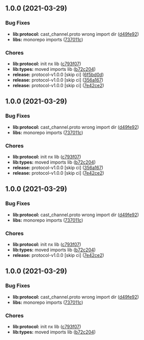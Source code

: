 ## 1.0.0 (2021-03-29)


### Bug Fixes

* **lib:protocol:** cast_channel.proto wrong import dir ([d49fe92](https://github.com/cast-web/cast-web-nx/commit/d49fe926b4fcf6ac27c54d88e040c0ac51fa91df))
* **libs:** monorepo imports ([737011c](https://github.com/cast-web/cast-web-nx/commit/737011c6d2a32df4bfef61dacd2970802134a18f))


### Chores

* **lib:protocol:** init nx lib ([c793f07](https://github.com/cast-web/cast-web-nx/commit/c793f0777f3e00734bce681ede2c5a1a99553b2b))
* **lib:types:** moved imports lib ([b72c204](https://github.com/cast-web/cast-web-nx/commit/b72c204e37269548b2b4aeb730a5318d59cb59f4))
* **release:** protocol-v1.0.0 [skip ci] ([6f5bd0d](https://github.com/cast-web/cast-web-nx/commit/6f5bd0d5c7087f871eaa1d5fa3c944dce4e62a3d))
* **release:** protocol-v1.0.0 [skip ci] ([356a167](https://github.com/cast-web/cast-web-nx/commit/356a167625aece8b97f393445ea98253357dc32a))
* **release:** protocol-v1.0.0 [skip ci] ([7e42ce2](https://github.com/cast-web/cast-web-nx/commit/7e42ce2df7a8dd02226ba0ecff873d622d103e19))

## 1.0.0 (2021-03-29)


### Bug Fixes

* **lib:protocol:** cast_channel.proto wrong import dir ([d49fe92](https://github.com/cast-web/cast-web-nx/commit/d49fe926b4fcf6ac27c54d88e040c0ac51fa91df))
* **libs:** monorepo imports ([737011c](https://github.com/cast-web/cast-web-nx/commit/737011c6d2a32df4bfef61dacd2970802134a18f))


### Chores

* **lib:protocol:** init nx lib ([c793f07](https://github.com/cast-web/cast-web-nx/commit/c793f0777f3e00734bce681ede2c5a1a99553b2b))
* **lib:types:** moved imports lib ([b72c204](https://github.com/cast-web/cast-web-nx/commit/b72c204e37269548b2b4aeb730a5318d59cb59f4))
* **release:** protocol-v1.0.0 [skip ci] ([356a167](https://github.com/cast-web/cast-web-nx/commit/356a167625aece8b97f393445ea98253357dc32a))
* **release:** protocol-v1.0.0 [skip ci] ([7e42ce2](https://github.com/cast-web/cast-web-nx/commit/7e42ce2df7a8dd02226ba0ecff873d622d103e19))

## 1.0.0 (2021-03-29)


### Bug Fixes

* **lib:protocol:** cast_channel.proto wrong import dir ([d49fe92](https://github.com/cast-web/cast-web-nx/commit/d49fe926b4fcf6ac27c54d88e040c0ac51fa91df))
* **libs:** monorepo imports ([737011c](https://github.com/cast-web/cast-web-nx/commit/737011c6d2a32df4bfef61dacd2970802134a18f))


### Chores

* **lib:protocol:** init nx lib ([c793f07](https://github.com/cast-web/cast-web-nx/commit/c793f0777f3e00734bce681ede2c5a1a99553b2b))
* **lib:types:** moved imports lib ([b72c204](https://github.com/cast-web/cast-web-nx/commit/b72c204e37269548b2b4aeb730a5318d59cb59f4))
* **release:** protocol-v1.0.0 [skip ci] ([7e42ce2](https://github.com/cast-web/cast-web-nx/commit/7e42ce2df7a8dd02226ba0ecff873d622d103e19))

## 1.0.0 (2021-03-29)


### Bug Fixes

* **lib:protocol:** cast_channel.proto wrong import dir ([d49fe92](https://github.com/cast-web/cast-web-nx/commit/d49fe926b4fcf6ac27c54d88e040c0ac51fa91df))
* **libs:** monorepo imports ([737011c](https://github.com/cast-web/cast-web-nx/commit/737011c6d2a32df4bfef61dacd2970802134a18f))


### Chores

* **lib:protocol:** init nx lib ([c793f07](https://github.com/cast-web/cast-web-nx/commit/c793f0777f3e00734bce681ede2c5a1a99553b2b))
* **lib:types:** moved imports lib ([b72c204](https://github.com/cast-web/cast-web-nx/commit/b72c204e37269548b2b4aeb730a5318d59cb59f4))
